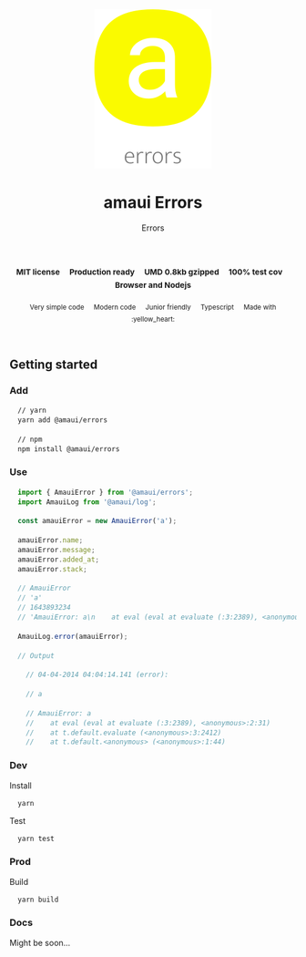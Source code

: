 
</br >
</br >

<p align='center'>
  <a target='_blank' rel='noopener noreferrer' href='#'>
    <img src='utils/images/logo.svg' alt='amaui logo' />
  </a>
</p>

<h1 align='center'>amaui Errors</h1>

<p align='center'>
  Errors
</p>

<br />

<h3 align='center'>
  <sub>MIT license&nbsp;&nbsp;&nbsp;&nbsp;</sub>
  <sub>Production ready&nbsp;&nbsp;&nbsp;&nbsp;</sub>
  <sub>UMD 0.8kb gzipped&nbsp;&nbsp;&nbsp;&nbsp;</sub>
  <sub>100% test cov&nbsp;&nbsp;&nbsp;&nbsp;</sub>
  <sub>Browser and Nodejs</sub>
</h3>

<p align='center'>
    <sub>Very simple code&nbsp;&nbsp;&nbsp;&nbsp;</sub>
    <sub>Modern code&nbsp;&nbsp;&nbsp;&nbsp;</sub>
    <sub>Junior friendly&nbsp;&nbsp;&nbsp;&nbsp;</sub>
    <sub>Typescript&nbsp;&nbsp;&nbsp;&nbsp;</sub>
    <sub>Made with :yellow_heart:</sub>
</p>

<br />

## Getting started

### Add

```sh
  // yarn
  yarn add @amaui/errors

  // npm
  npm install @amaui/errors
```

### Use

```javascript
  import { AmauiError } from '@amaui/errors';
  import AmauiLog from '@amaui/log';

  const amauiError = new AmauiError('a');

  amauiError.name;
  amauiError.message;
  amauiError.added_at;
  amauiError.stack;

  // AmauiError
  // 'a'
  // 1643893234
  // 'AmauiError: a\n    at eval (eval at evaluate (:3:2389), <anonymous>:2:31)\n    at t.default.evaluate (<anonymous>:3:2412)\n    at t.default.<anonymous> (<anonymous>:1:44)'

  AmauiLog.error(amauiError);

  // Output

    // 04-04-2014 04:04:14.141 (error):

    // a

    // AmauiError: a
    //    at eval (eval at evaluate (:3:2389), <anonymous>:2:31)
    //    at t.default.evaluate (<anonymous>:3:2412)
    //    at t.default.<anonymous> (<anonymous>:1:44)

```

### Dev

Install

```sh
  yarn
```

Test

```sh
  yarn test
```

### Prod

Build

```sh
  yarn build
```

### Docs

Might be soon...
